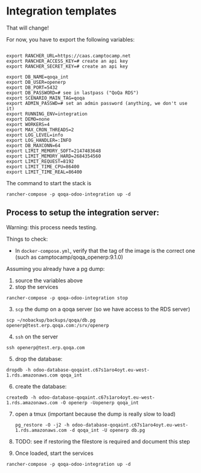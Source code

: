 # Integration templates

That will change!

For now, you have to export the following variables:

```

export RANCHER_URL=https://caas.camptocamp.net
export RANCHER_ACCESS_KEY=# create an api key
export RANCHER_SECRET_KEY=# create an api key

export DB_NAME=qoqa_int
export DB_USER=openerp
export DB_PORT=5432
export DB_PASSWORD=# see in lastpass ("QoQa RDS")
export SCENARIO_MAIN_TAG=qoqa
export ADMIN_PASSWD=# set an admin password (anything, we don't use it)
export RUNNING_ENV=integration
export DEMO=none
export WORKERS=4
export MAX_CRON_THREADS=2
export LOG_LEVEL=info
export LOG_HANDLER=:INFO
export DB_MAXCONN=64
export LIMIT_MEMORY_SOFT=2147483648
export LIMIT_MEMORY_HARD=2684354560
export LIMIT_REQUEST=8192
export LIMIT_TIME_CPU=86400
export LIMIT_TIME_REAL=86400

```

The command to start the stack is 

```
rancher-compose -p qoqa-odoo-integration up -d
```

## Process to setup the integration server:

Warning: this process needs testing.

Things to check:

* In `docker-compose.yml`, verify that the tag of the image is the correct one
  (such as camptocamp/qoqa_openerp:9.1.0)

Assuming you already have a pg dump:

1. source the variables above
2. stop the services

  ```
  rancher-compose -p qoqa-odoo-integration stop
  ```

3. `scp` the dump on a qoqa server (so we have access to the RDS server)

  ```
  scp ~/nobackup/backups/qoqa/db.pg openerp@test.erp.qoqa.com:/srv/openerp
  ```

4. `ssh` on the server

  ```
  ssh openerp@test.erp.qoqa.com
  ```
  
5. drop the database:

  ```
  dropdb -h odoo-database-qoqaint.c67s1aro4oyt.eu-west-1.rds.amazonaws.com qoqa_int
  ```
  
6. create the database:

  ```
  createdb -h odoo-database-qoqaint.c67s1aro4oyt.eu-west-1.rds.amazonaws.com -O openerp -Uopenerp qoqa_int
  ```
  
7. open a tmux (important because the dump is really slow to load)

   ```
   pg_restore -O -j2 -h odoo-database-qoqaint.c67s1aro4oyt.eu-west-1.rds.amazonaws.com -d qoqa_int -U openerp db.pg
   ```

8. TODO: see if restoring the filestore is required and document this step
   
8. Once loaded, start the services
```
rancher-compose -p qoqa-odoo-integration up -d
```
